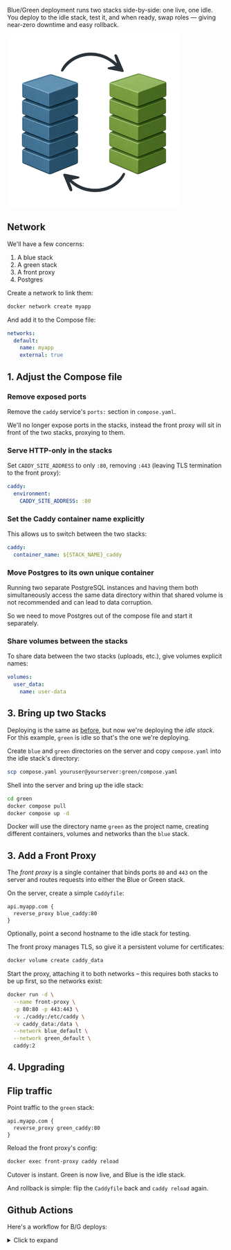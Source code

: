 Blue/Green deployment runs two stacks side-by-side: one live, one idle. You
deploy to the idle stack, test it, and when ready, swap roles — giving
near-zero downtime and easy rollback.

![Blue/Green](assets/bluegreen.png)

## Network

We'll have a few concerns:

1. A blue stack
2. A green stack
3. A front proxy
4. Postgres

Create a network to link them:

```sh
docker network create myapp
```

And add it to the Compose file:

```yaml title="compose.yaml"
networks:
  default:
    name: myapp
    external: true
```

## 1. Adjust the Compose file

### Remove exposed ports

Remove the `caddy` service's `ports:` section in `compose.yaml`.

We'll no longer expose ports in the stacks, instead the front proxy will sit in
front of the two stacks, proxying to them.

### Serve HTTP-only in the stacks

Set `CADDY_SITE_ADDRESS` to only `:80`, removing `:443` (leaving TLS
termination to the front proxy):

```yaml title="compose.yaml"
caddy:
  environment:
    CADDY_SITE_ADDRESS: :80
```

### Set the Caddy container name explicitly

This allows us to switch between the two stacks:

```yaml title="compose.yaml"
caddy:
  container_name: ${STACK_NAME}_caddy
```

### Move Postgres to its own unique container

Running two separate PostgreSQL instances and having them both simultaneously
access the same data directory within that shared volume is not recommended and
can lead to data corruption.

So we need to move Postgres out of the compose file and start it separately.

### Share volumes between the stacks

To share data between the two stacks (uploads, etc.), give volumes explicit
names:

```yaml title="compose.yaml"
volumes:
  user_data:
    name: user-data
```

## 3. Bring up two Stacks

Deploying is the same as [before](deploying.md), but now we're deploying the
_idle stack_. For this example, `green` is idle so that's the one we're
deploying.

Create `blue` and `green` directories on the server and copy `compose.yaml`
into the idle stack's directory:

```sh
scp compose.yaml youruser@yourserver:green/compose.yaml
```

Shell into the server and bring up the idle stack:

```sh
cd green
docker compose pull
docker compose up -d
```

Docker will use the directory name `green` as the project name, creating
different containers, volumes and networks than the `blue` stack.

## 3. Add a Front Proxy

The _front proxy_ is a single container that binds ports `80` and `443` on the
server and routes requests into either the Blue or Green stack.

On the server, create a simple `Caddyfile`:

```caddyfile title="caddy/Caddyfile"
api.myapp.com {
  reverse_proxy blue_caddy:80
}
```

Optionally, point a second hostname to the idle stack for testing.

The front proxy manages TLS, so give it a persistent volume for certificates:

```sh
docker volume create caddy_data
```

Start the proxy, attaching it to both networks – this requires both stacks to
be up first, so the networks exist:

```sh
docker run -d \
  --name front-proxy \
  -p 80:80 -p 443:443 \
  -v ./caddy:/etc/caddy \
  -v caddy_data:/data \
  --network blue_default \
  --network green_default \
  caddy:2
```

## 4. Upgrading

## Flip traffic

Point traffic to the `green` stack:

```caddyfile title="Caddyfile"
api.myapp.com {
  reverse_proxy green_caddy:80
}
```

Reload the front proxy's config:

```sh
docker exec front-proxy caddy reload
```

Cutover is instant. Green is now live, and Blue is the idle stack.

And rollback is simple: flip the `Caddyfile` back and `caddy reload` again.

## Github Actions

Here's a workflow for B/G deploys:

<details>
<summary>Click to expand</summary>

```yaml title=".github/workflows/ci.yaml"
name: Deploy

on:
  push:
    branches:
      - main

jobs:
  deploy:
    runs-on: ubuntu-latest
    steps:
      - name: Checkout code
        uses: actions/checkout@v4

      - name: Start SSH agent
        uses: webfactory/ssh-agent@v0.9.0
        with:
          ssh-private-key: ${{ secrets.VPS_SSH_KEY }}

      - name: Get the idle stack
        id: idle
        run: |
          ACTIVE=$(ssh -i ~/.ssh/id_rsa -o StrictHostKeyChecking=no \
            ${{ secrets.VPS_USER }}@${{ secrets.VPS_HOST }} \
            'cat active_stack 2>/dev/null || echo blue')

          if [ "$ACTIVE" = "blue" ]; then
            echo "IDLE=green" >> $GITHUB_OUTPUT
          else
            echo "IDLE=blue" >> $GITHUB_OUTPUT
          fi
          echo "ACTIVE=$ACTIVE" >> $GITHUB_OUTPUT

      - name: Copy compose.yaml to idle stack
        uses: appleboy/scp-action@master
        with:
          host: ${{ secrets.VPS_HOST }}
          username: ${{ secrets.VPS_USER }}
          port: 22
          key: ${{ secrets.VPS_SSH_KEY }}
          source: "compose.yaml"
          target: "${{ steps.idle.outputs.IDLE }}/"

      - name: Deploy idle stack
        uses: appleboy/ssh-action@v1.0.3
        with:
          host: ${{ secrets.VPS_HOST }}
          username: ${{ secrets.VPS_USER }}
          key: ${{ secrets.VPS_SSH_KEY }}
          envs: GHCR_PAT
          script: |
            set -euo pipefail
            echo "${{ steps.idle.outputs.ACTIVE }}" > active_stack
            cd ${{ steps.idle.outputs.IDLE }}
            echo "$GHCR_PAT" | docker login ghcr.io -u "${{ github.actor }}" --password-stdin
            DOCKER_CLIENT_TIMEOUT=300 COMPOSE_HTTP_TIMEOUT=300 docker compose pull -q
            STACK_NAME=${{ steps.idle.outputs.IDLE }} docker compose up -d
        env:
          GHCR_PAT: ${{ secrets.GHCR_PAT }}
```

If you want to auto-flip between blue and green, add this extra task:

```yaml
- name: Flip traffic
  uses: appleboy/ssh-action@v1.0.3
  with:
    host: ${{ secrets.VPS_HOST }}
    username: ${{ secrets.VPS_USER }}
    key: ${{ secrets.VPS_SSH_KEY }}
    script: |
      if [ "${{ steps.idle.outputs.IDLE }}" = "blue" ]; then
        sed -i 's/green_caddy/blue_caddy/g' caddy/Caddyfile
      else
        sed -i 's/blue_caddy/green_caddy/g' caddy/Caddyfile
      fi
      docker exec front-proxy caddy reload --config /etc/caddy/Caddyfile
      echo "${{ steps.idle.outputs.IDLE }}" > active_stack
```

</details>
